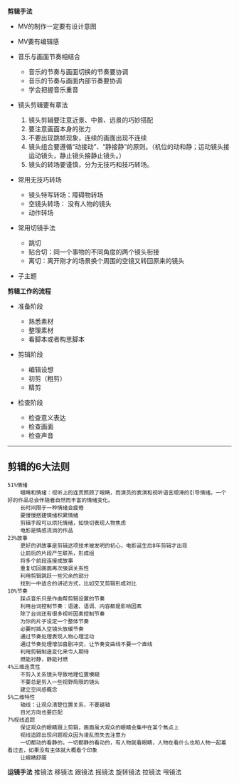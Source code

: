 **剪辑手法**

- MV的制作一定要有设计意图
- MV要有编辑感

- 音乐与画面节奏相结合
    - 音乐的节奏与画面切换的节奏要协调
    - 音乐的节奏与画面内部节奏要协调
    - 学会把握音乐重音


- 镜头剪辑要有章法
    1. 镜头剪辑要注意近景、中景、远景的巧妙搭配
    2. 要注意画面本身的张力
    3. 不要出现跳帧现象，连续的画面出现不连续
    4. 镜头组合要遵循“动接动”、“静接静”的原则。（机位的动和静；运动镜头接运动镜头，静止镜头接静止镜头。）
    5. 镜头的转场要谨慎，分为无技巧和技巧转场。
    
- 常用无技巧转场
    - 镜头特写转场：障碍物转场
    - 空镜头转场： 没有人物的镜头
    - 动作转场

- 常用切镜手法
    - 跳切
    - 贴合切：同一个事物的不同角度的两个镜头衔接
    - 离切：离开刚才的场景换个周围的空镜又转回原来的镜头

- 子主题


**剪辑工作的流程**

- 准备阶段
    - 熟悉素材
    - 整理素材
    - 看脚本或者构思脚本

- 剪辑阶段
    - 编辑设想
    - 初剪（粗剪）
    - 精剪

- 检查阶段
    - 检查意义表达
    - 检查画面
    - 检查声音
---

## 剪辑的6大法则

	51%情绪
		眼睛和情绪：视听上的连贯照顾了眼睛，而演员的表演和视听语言顺滑的引导情绪。一个好的作品总会伴随着自然而丰富的情绪变化。
		长时间限于一种情绪会疲倦
		要慢慢搭建情绪积累情绪
		剪辑手段可以烘托情绪，如快切表现人物焦虑
		电影是情感流淌的作品
	23%故事
		更好的讲故事是剪辑这项技术被发明的初心，电影诞生后8年剪辑才出现
		让前后的片段产生联系，形成组
		将多个前段连接成故事
		重复切回画面再次强调关系性
		利用剪辑跳跃一些冗余的部分
		找到一中适合的讲述方式，比如交叉剪辑形成对比
	10%节奏
		踩点音乐只是作曲帮剪辑设置的节奏
		利用台词控制节奏：语速、语调、内容都是影响因素
		除了台词还有很多视听因素控制节奏
		为你的片子设定一个整体节奏
		必要时插入空镜头放缓节奏
		通过节奏处理表现人物心理活动
		通过节奏处理增加喜剧冲突，让节奏变曲线不要一个直线
		利用剪辑制造变化来令人期待
		燃能衬静，静能衬燃
	4%三维连贯性
		不剪入关系镜头导致地理位置模糊
		不要总是剪入一些视野局限的镜头
		建立空间感概念
	5%二维特性
		轴线：让观众清楚位置关系，不要越轴
		目光方向也要匹配
	7%视线追踪
		保证观众的眼睛跟上剪辑，画面虽大观众的眼睛会集中在某个焦点上
		视线追踪出现问题观众因为凌乱而失去注意力
		一切都动的看静的，一切都静的看动的，有人物就看眼睛，人物在看什么也和人物一起着看过去，如果没有主体就大概看个印象
		让眼睛舒服
        
       
 **运镜手法**
	推镜法
	移镜法
	跟镜法
	摇镜法
	旋转镜法
	拉镜法
	甩镜法
